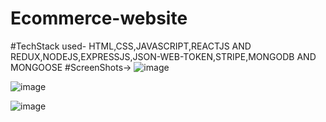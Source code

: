 # Ecommerce-website
#TechStack used- HTML,CSS,JAVASCRIPT,REACTJS AND REDUX,NODEJS,EXPRESSJS,JSON-WEB-TOKEN,STRIPE,MONGODB AND MONGOOSE
#ScreenShots->
![image](https://user-images.githubusercontent.com/108413276/182039305-0db6bfc2-9313-4d52-8c5a-97216943f2c2.png)

![image](https://user-images.githubusercontent.com/108413276/182039327-a57c58aa-0e57-4498-ac5a-886474c3425f.png)

![image](https://user-images.githubusercontent.com/108413276/182039374-9d2d577b-b366-473b-85a6-e1281478e74b.png)


